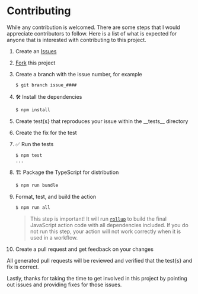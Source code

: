 # Contributing

While any contribution is welcomed.  There are some steps that I would
appreciate contributors to follow.  Here is a list of what is expected for
anyone that is interested with contributing to this project.

1. Create an [Issues](https://github.com/ccorsi/setup-surrealdb/issues)

2. [Fork](https://github.com/ccorsi/setup-surrealdb/fork) this project

3. Create a branch with the issue number, for example

   ```bash
   $ git branch issue_####
   ```

4. :hammer_and_wrench: Install the dependencies

   ```bash
   $ npm install
   ```
5. Create test{s} that reproduces your issue within the \_\_tests\_\_ directory

6. Create the fix for the test

7. :white_check_mark: Run the tests

   ```bash
   $ npm test
   ...
   ```

8. :building_construction: Package the TypeScript for distribution

   ```bash
   $ npm run bundle
   ```

9. Format, test, and build the action

   ```bash
   $ npm run all
   ```

   > This step is important! It will run [`rollup`](https://rollupjs.org/) to
   > build the final JavaScript action code with all dependencies included. If
   > you do not run this step, your action will not work correctly when it is
   > used in a workflow.

10. Create a pull request and get feedback on your changes

All generated pull requests will be reviewed and verified that the test{s} and
fix is correct.

Lastly, thanks for taking the time to get involved in this project by
pointing out issues and providing fixes for those issues.


